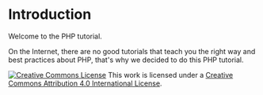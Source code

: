 # Introduction

Welcome to the PHP tutorial.

On the Internet, there are no good tutorials that teach you the right way and best practices about PHP, that's why we decided to do this PHP tutorial.

[![Creative Commons License](https://i.creativecommons.org/l/by/4.0/80x15.png)](http://creativecommons.org/licenses/by/4.0/) This work is licensed under a [Creative Commons Attribution 4.0 International License](http://creativecommons.org/licenses/by/4.0/).
